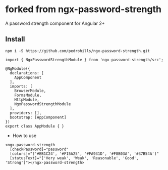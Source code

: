 # forked from ngx-password-strength
A password strength component for Angular 2+

## Install

```
npm i -S https://github.com/pedrohills/ngx-password-strength.git
```


```
import { NgxPasswordStrengthModule } from 'ngx-password-strength/src';

@NgModule({
  declarations: [
    AppComponent
  ],
  imports: [
    BrowserModule,
    FormsModule,
    HttpModule,
    NgxPasswordStrengthModule
  ],
  providers: [],
  bootstrap: [AppComponent]
})
export class AppModule { }
```

- How to use
```
<ngx-password-strength
  [checkPassword]="password"
  [colors]="['#EB1C24', '#F15A25', '#FA931D', '#F8B03A', '#37B54A']"
  [statusText]="['Very weak', 'Weak', 'Reasonable', 'Good', 'Strong']"></ngx-password-strength>
```


